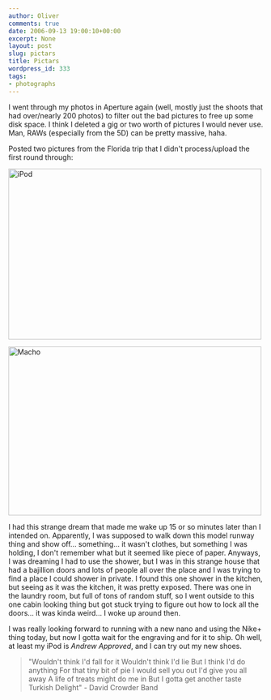 ```yaml
---
author: Oliver
comments: true
date: 2006-09-13 19:00:10+00:00
excerpt: None
layout: post
slug: pictars
title: Pictars
wordpress_id: 333
tags:
- photographs
---
```


I went through my photos in Aperture again (well, mostly just the shoots that had over/nearly 200 photos) to filter out the bad pictures to free up some disk space.  I think I deleted a gig or two worth of pictures I would never use.  Man, RAWs (especially from the 5D) can be pretty massive, haha.

Posted two pictures from the Florida trip that I didn't process/upload the first round through:

<a href="http://www.flickr.com/photos/owiber/242149498/" title="Photo Sharing"><img src="http://static.flickr.com/98/242149498_865eeb21e3.jpg" width="500" height="337" alt="iPod" /></a>

<a href="http://www.flickr.com/photos/owiber/242149077/" title="Photo Sharing"><img src="http://static.flickr.com/89/242149077_2b44d0b4dd.jpg" width="500" height="333" alt="Macho" /></a>

I had this strange dream that made me wake up 15 or so minutes later than I intended on.  Apparently, I was supposed to walk down this model runway thing and show off... something... it wasn't clothes, but something I was holding, I don't remember what but it seemed like piece of paper.  Anyways, I was dreaming I had to use the shower, but I was in this strange house that had a bajillion doors and lots of people all over the place and I was trying to find a place I could shower in private.  I found this one shower in the kitchen, but seeing as it was the kitchen, it was pretty exposed.  There was one in the laundry room, but full of tons of random stuff, so I went outside to this one cabin looking thing but got stuck trying to figure out how to lock all the doors... it was kinda weird... I woke up around then.

I was really looking forward to running with a new nano and using the Nike+ thing today, but now I gotta wait for the engraving and for it to ship.  Oh well, at least my iPod is <i>Andrew Approved</i>, and I can try out my new shoes.

<blockquote class="lyrics">"Wouldn't think I'd fall for it
Wouldn't think I'd lie
But I think I'd do anything
For that tiny bit of pie
I would sell you out
I'd give you all away
A life of treats might do me in
But I gotta get another taste
Turkish Delight" - David Crowder Band</blockquote>